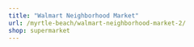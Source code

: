 ```yaml
---
title: "Walmart Neighborhood Market"
url: /myrtle-beach/walmart-neighborhood-market-2/
shop: supermarket
---
```

